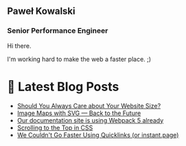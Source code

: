 ## Paweł Kowalski
### Senior Performance Engineer

Hi there.

I'm working hard to make the web a faster place. ;)

# 📩 Latest Blog Posts
<!-- BLOG-POST-LIST:START -->
- [Should You Always Care about Your Website Size?](https://pavelloz.hashnode.dev/should-you-always-care-about-your-website-size)
- [Image Maps with SVG — Back to the Future](https://pavelloz.hashnode.dev/image-maps-with-svg-back-to-the-future)
- [Our documentation site is using Webpack 5 already](https://pavelloz.hashnode.dev/our-documentation-site-is-using-webpack-5-already)
- [Scrolling to the Top in CSS](https://pavelloz.hashnode.dev/scrolling-to-the-top-in-css)
- [We Couldn't Go Faster Using Quicklinks (or instant.page)](https://pavelloz.hashnode.dev/we-couldnt-go-faster-using-quicklinks-or-instantpage)
<!-- BLOG-POST-LIST:END -->

